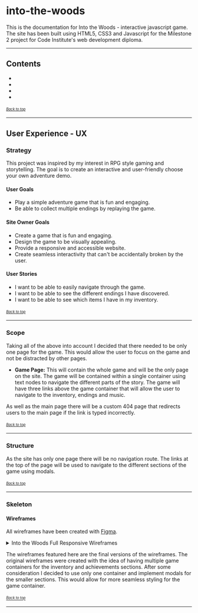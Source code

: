 # into-the-woods

This is the documentation for Into the Woods - interactive javascript game. The site has been built using HTML5, CSS3 and Javascript for the Milestone 2 project for Code Institute's web development diploma.

******

## Contents

* 
* 
* 
* 

<sup><sub>[*Back to top*](#contents)</sup></sub>

-----

## User Experience - UX

### Strategy

This project was inspired by my interest in RPG style gaming and storytelling. The goal is to create an interactive and user-friendly choose your own adventure demo.

#### User Goals

- Play a simple adventure game that is fun and engaging.
- Be able to collect multiple endings by replaying the game. 

#### Site Owner Goals

- Create a game that is fun and engaging.
- Design the game to be visually appealing.
- Provide a responsive and accessible website.
- Create seamless interactivity that can't be accidentally broken by the user.

#### User Stories

- I want to be able to easily navigate through the game.
- I want to be able to see the different endings I have discovered.
- I want to be able to see which items I have in my inventory.

<sup><sub>[*Back to top*](#contents)</sup></sub>

-----

### Scope

Taking all of the above into account I decided that there needed to be only one page for the game. This would allow the user to focus on the game and not be distracted by other pages.

* __Game Page:__ This will contain the whole game and will be the only page on the site. The game will be contained within a single container using text nodes to navigate the different parts of the story. The game will have three links above the game container that will allow the user to navigate to the inventory, endings and music. 

As well as the main page there will be a custom 404 page that redirects users to the main page if the link is typed incorrectly.

<sup><sub>[*Back to top*](#contents)</sup></sub>

-----

### Structure

As the site has only one page there will be no navigation route. The links at the top of the page will be used to navigate to the different sections of the game using modals.

<sup><sub>[*Back to top*](#contents)</sup></sub>

-----

### Skeleton

#### Wireframes

All wireframes have been created with [Figma](https://figma.com/).

<details><summary>Into the Woods Full Responsive Wireframes</summary>
<img src="assets/images/intothewoods-desktopwireframe.png" alt="Desktop wireframe made with figma">

<img src="assets/images/intothewoods-tabletwireframe.png" alt="Tablet wireframe made with figma">

<img src="assets/images/intothewoods-mobilewireframe.png" alt="Mobile wireframe made with figma">

<img src="assets/images/intothewoods-inventorywireframe.png" alt="Inventory modal wireframe made with figma">

<img src="assets/images/intothewoods-achievementswireframe.png" alt="Achievements modal wireframe made with figma">
</details>

The wireframes featured here are the final versions of the wireframes. The original wireframes were created with the idea of having multiple game containers for the inventory and achievements sections. After some consideration I decided to use only one container and implement modals for the smaller sections. This would allow for more seamless styling for the game container.

<sup><sub>[*Back to top*](#contents)</sup></sub>

-----